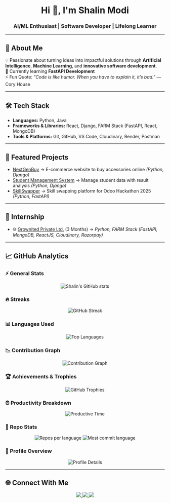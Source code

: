 <h1 align="center">Hi 👋, I'm Shalin Modi</h1>
<h3 align="center">AI/ML Enthusiast | Software Developer | Lifelong Learner</h3>

---

## 🚀 About Me
💡 Passionate about turning ideas into impactful solutions through **Artificial Intelligence**, **Machine Learning**, and **innovative software development**.  
🌱 Currently learning **FastAPI Development**  
⚡ Fun Quote: *"Code is like humor. When you have to explain it, it’s bad."* — Cory House  

---

## 🛠 Tech Stack
- **Languages:** Python, Java  
- **Frameworks & Libraries:** React, Django, FARM Stack (FastAPI, React, MongoDB)  
- **Tools & Platforms:** Git, GitHub, VS Code, Cloudinary, Render, Postman  

---

## 📌 Featured Projects
- [NextGenBuy](#) → E-commerce website to buy accessories online *(Python, Django)*  
- [Student Management System](#) → Manage student data with result analysis *(Python, Django)*  
- [SkillSwapper](#) → Skill swapping platform for Odoo Hackathon 2025 *(Python, FastAPI)*  

---

## 💼 Internship
- 🌐 [Grownited Private Ltd.](https://grownited.com/) (3 Months) → *Python, FARM Stack (FastAPI, MongoDB, ReactJS, Cloudinary, Razorpay)*  

---

## 📈 GitHub Analytics

### ⚡ General Stats
<p align="center">
  <img src="https://github-readme-stats.vercel.app/api?username=shalin1352004&show_icons=true&theme=tokyonight&count_private=true" alt="Shalin's GitHub stats" />
</p>

### 🔥 Streaks
<p align="center">
  <img src="https://github-readme-streak-stats.herokuapp.com/?user=shalin1352004&theme=tokyonight" alt="GitHub Streak" />
</p>

### 📊 Languages Used
<p align="center">
  <img src="https://github-readme-stats.vercel.app/api/top-langs/?username=shalin1352004&layout=compact&theme=tokyonight" alt="Top Languages" />
</p>

### 📉 Contribution Graph
<p align="center">
  <img src="https://github-readme-activity-graph.vercel.app/graph?username=shalin1352004&theme=tokyo-night" alt="Contribution Graph" />
</p>

### 🏆 Achievements & Trophies
<p align="center">
  <img src="https://github-profile-trophy.vercel.app/?username=shalin1352004&theme=tokyonight&row=1&column=6" alt="GitHub Trophies" />
</p>

### ⏰ Productivity Breakdown
<p align="center">
  <img src="https://github-profile-summary-cards.vercel.app/api/cards/productive-time?username=shalin1352004&theme=tokyonight&utcOffset=+5.5" alt="Productive Time" />
</p>

### 📂 Repo Stats
<p align="center">
  <img src="https://github-profile-summary-cards.vercel.app/api/cards/repos-per-language?username=shalin1352004&theme=tokyonight" alt="Repos per language" />
  <img src="https://github-profile-summary-cards.vercel.app/api/cards/most-commit-language?username=shalin1352004&theme=tokyonight" alt="Most commit language" />
</p>

### 📜 Profile Overview
<p align="center">
  <img src="https://github-profile-summary-cards.vercel.app/api/cards/profile-details?username=shalin1352004&theme=tokyonight" alt="Profile Details" />
</p>

---

## 🌐 Connect With Me
<p align="center">
  <a href="https://linkedin.com/in/shalinmodi60">
    <img src="https://img.shields.io/badge/LinkedIn-0077B5?style=for-the-badge&logo=linkedin&logoColor=white" />
  </a>
  <a href="https://shalin1352004.github.io/Portfolio-Shalin/">
    <img src="https://img.shields.io/badge/Portfolio-000000?style=for-the-badge&logo=github&logoColor=white" />
  </a>
  <a href="mailto:shalinmodi60@gmail.com">
    <img src="https://img.shields.io/badge/Email-D14836?style=for-the-badge&logo=gmail&logoColor=white" />
  </a>
</p>
